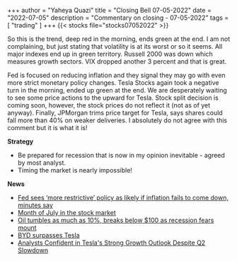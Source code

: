 +++
author = "Yaheya Quazi"
title = "Closing Bell 07-05-2022"
date = "2022-07-05"
description = "Commentary on closing - 07-05-2022"
tags = [
"trading"
]
+++
{{< stocks file="stocks07052022" >}}

So this is the trend, deep red in the morning, ends green at the end. I am not complaining, but just stating that volatility is at its worst or so it seems. All major indexes end up in green territory. Russell 2000 was down which measures growth sectors. VIX dropped another 3 percent and that is great. 

Fed is focused on reducing inflation and they signal they may go with even more strict monetary policy changes. Tesla Stocks again took a negative turn in the morning, ended up green at the end. We are desperately waiting to see some price actions to the upward for Tesla. Stock split decision is coming soon, however, the stock prices do not reflect it (not as of yet anyway). Finally, JPMorgan trims price target for Tesla, says shares could fall more than 40% on weaker deliveries. I absolutely do not agree with this comment but it is what it is!

**Strategy**

* Be prepared for recession that is now in my opinion inevitable - agreed by most analyst.
* Timing the market is nearly impossible!

**News**

* [Fed sees ‘more restrictive’ policy as likely if inflation fails to come down, minutes say](https://www.cnbc.com/2022/07/06/fed-minutes-june-2022.html)
* [Month of July in the stock market](https://www.seeitmarket.com/july-stock-market-seasonality-historical-data-insights-18161/)
* [Oil tumbles as much as 10%, breaks below $100 as recession fears mount](https://www.cnbc.com/2022/07/05/oil-tumbles-more-than-8percent-breaks-below-100-as-recession-fears-mount.html)
* [BYD surpasses Tesla](https://pandaily.com/byd-surpasses-tesla-to-rank-top-in-global-nev-sales-in-h1/)
* [Analysts Confident in Tesla's Strong Growth Outlook Despite Q2 Slowdown](https://www.tesmanian.com/blogs/tesmanian-blog/analysts-confident-in-teslas-strong-growth-outlook-despite-q2-2022-slowdown)


